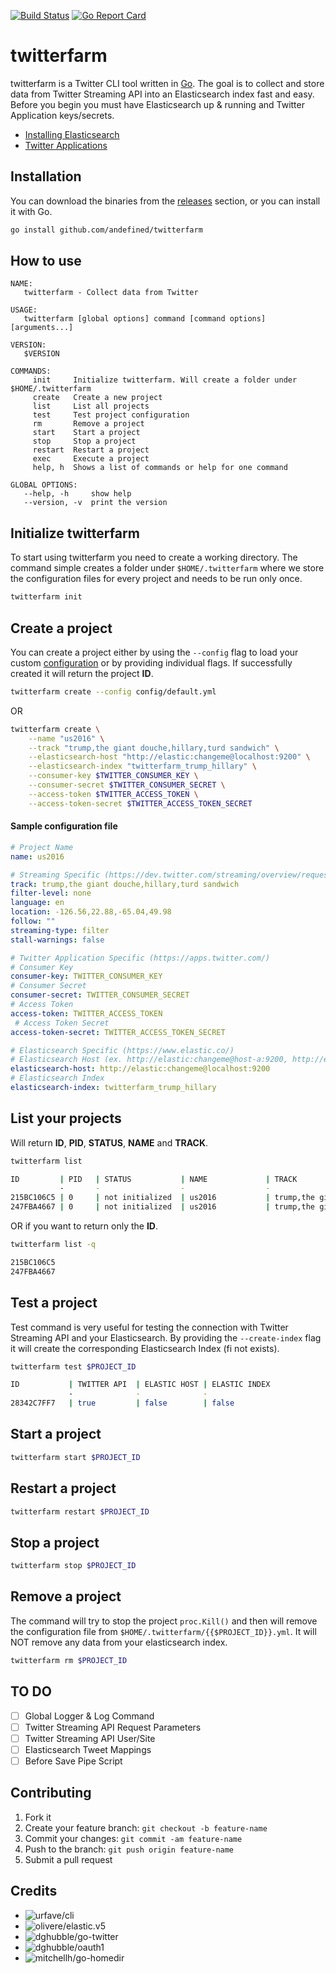 [![Build Status](https://travis-ci.org/andefined/twitterfarm.svg?branch=master)](https://travis-ci.org/andefined/twitterfarm)
[![Go Report Card](https://goreportcard.com/badge/github.com/andefined/twitterfarm)](https://goreportcard.com/report/github.com/andefined/twitterfarm)

# twitterfarm
twitterfarm is a Twitter CLI tool written in [Go](https://golang.org/). The goal is to collect and store data from Twitter Streaming API into an Elasticsearch index fast and easy. Before you begin you must have Elasticsearch up & running and Twitter Application keys/secrets.

- [Installing Elasticsearch](https://www.elastic.co/guide/en/elasticsearch/reference/5.x/install-elasticsearch.html)
- [Twitter Applications](https://apps.twitter.com/)


## Installation
You can download the binaries from the [releases](/releases) section, or you can install it with Go.

```bash
go install github.com/andefined/twitterfarm
```

## How to use
```
NAME:
   twitterfarm - Collect data from Twitter

USAGE:
   twitterfarm [global options] command [command options] [arguments...]

VERSION:
   $VERSION

COMMANDS:
     init     Initialize twitterfarm. Will create a folder under $HOME/.twitterfarm
     create   Create a new project
     list     List all projects
     test     Test project configuration
     rm       Remove a project
     start    Start a project
     stop     Stop a project
     restart  Restart a project
     exec     Execute a project
     help, h  Shows a list of commands or help for one command

GLOBAL OPTIONS:
   --help, -h     show help
   --version, -v  print the version
```

## Initialize twitterfarm
To start using twitterfarm you need to create a working directory. The command simple creates a folder under `$HOME/.twitterfarm` where we store the configuration files for every project and needs to be run only once.

```bash
twitterfarm init
```

## Create a project
You can create a project either by using the `--config` flag to load your custom [configuration](config/default.yml) or by providing individual flags. If successfully created it will return the project **ID**.

```bash
twitterfarm create --config config/default.yml
```

OR

```bash
twitterfarm create \
    --name "us2016" \
    --track "trump,the giant douche,hillary,turd sandwich" \
    --elasticsearch-host "http://elastic:changeme@localhost:9200" \
    --elasticsearch-index "twitterfarm_trump_hillary" \
    --consumer-key $TWITTER_CONSUMER_KEY \
    --consumer-secret $TWITTER_CONSUMER_SECRET \
    --access-token $TWITTER_ACCESS_TOKEN \
    --access-token-secret $TWITTER_ACCESS_TOKEN_SECRET
```

#### Sample configuration file

```yaml
# Project Name
name: us2016

# Streaming Specific (https://dev.twitter.com/streaming/overview/request-parameters)
track: trump,the giant douche,hillary,turd sandwich
filter-level: none
language: en
location: -126.56,22.88,-65.04,49.98
follow: ""
streaming-type: filter
stall-warnings: false

# Twitter Application Specific (https://apps.twitter.com/)
# Consumer Key
consumer-key: TWITTER_CONSUMER_KEY
# Consumer Secret
consumer-secret: TWITTER_CONSUMER_SECRET
# Access Token
access-token: TWITTER_ACCESS_TOKEN
 # Access Token Secret
access-token-secret: TWITTER_ACCESS_TOKEN_SECRET

# Elasticsearch Specific (https://www.elastic.co/)
# Elasticsearch Host (ex. http://elastic:changeme@host-a:9200, http://elastic:changeme@host-b:9200)
elasticsearch-host: http://elastic:changeme@localhost:9200
# Elasticsearch Index
elasticsearch-index: twitterfarm_trump_hillary
```

## List your projects
Will return **ID**, **PID**, **STATUS**, **NAME** and **TRACK**.

```bash
twitterfarm list

ID         | PID   | STATUS           | NAME             | TRACK
           -       -                  -                  -
215BC106C5 | 0     | not initialized  | us2016           | trump,the giant douch...
247FBA4667 | 0     | not initialized  | us2016           | trump,the giant douch...
```

OR if you want to return only the **ID**.

```bash
twitterfarm list -q

215BC106C5
247FBA4667
```

## Test a project
Test command is very useful for testing the connection with Twitter Streaming API and your Elasticsearch. By providing the `--create-index` flag it will create the corresponding Elasticsearch Index (fi not exists).

```bash
twitterfarm test $PROJECT_ID

ID           | TWITTER API  | ELASTIC HOST | ELASTIC INDEX
             -              -              -
28342C7FF7   | true         | false        | false
```

## Start a project
```bash
twitterfarm start $PROJECT_ID
```

## Restart a project
```bash
twitterfarm restart $PROJECT_ID
```

## Stop a project
```bash
twitterfarm stop $PROJECT_ID
```

## Remove a project
The command will try to stop the project `proc.Kill()` and then will remove the configuration file from `$HOME/.twitterfarm/{{$PROJECT_ID}}.yml`. It will NOT remove any data from your elasticsearch index.

```bash
twitterfarm rm $PROJECT_ID
```

## TO DO

- [ ] Global Logger & Log Command
- [ ] Twitter Streaming API Request Parameters
- [ ] Twitter Streaming API User/Site
- [ ] Elasticsearch Tweet Mappings
- [ ] Before Save Pipe Script

## Contributing
1. Fork it
2. Create your feature branch: `git checkout -b feature-name`
3. Commit your changes: `git commit -am feature-name`
4. Push to the branch: `git push origin feature-name`
5. Submit a pull request

## Credits
- ![urfave/cli](https://github.com/urfave/cli)
- ![olivere/elastic.v5](https://github.com/olivere/elastic/tree/v5.0.38)
- ![dghubble/go-twitter](https://github.com/dghubble/go-twitter)
- ![dghubble/oauth1](https://github.com/dghubble/oauth1)
- ![mitchellh/go-homedir](https://github.com/mitchellh/go-homedir)
